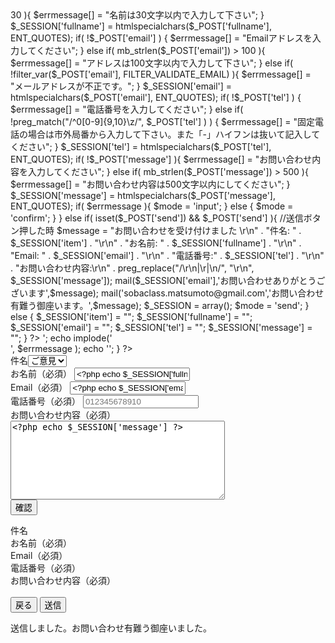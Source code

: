 <?php
    session_start();
    $mode = 'input';
    $errmessage = array();
    if( isset($_POST['back']) && $_POST['back'] ){
        //何もしない
        } else if( isset($_POST['confirm']) && $_POST['confirm'] ){
            //確認画面
            $_SESSION['item'] = $_POST['item'];
            if( !$_POST['fullname'] ) {
                $errmessage[] = "名前を入力してください";
            } else if( mb_strlen($_POST['fullname']) > 30 ){
                $errmessage[] = "名前は30文字以内で入力して下さい";
            }
            $_SESSION['fullname'] = htmlspecialchars($_POST['fullname'], ENT_QUOTES);

            if( !$_POST['email'] ) {
                $errmessage[] = "Emailアドレスを入力してください";
            } else if( mb_strlen($_POST['email']) > 100 ){
                $errmessage[] = "アドレスは100文字以内で入力して下さい";
            } else if( !filter_var($_POST['email'], FILTER_VALIDATE_EMAIL) ){
                $errmessage[] = "メールアドレスが不正です。";
            }
            $_SESSION['email'] = htmlspecialchars($_POST['email'], ENT_QUOTES);

            if( !$_POST['tel'] ) {
                $errmessage[] = "電話番号を入力してください";

            } else if( !preg_match("/^0[0-9]{9,10}\z/", $_POST['tel'] ) ) {
                $errmessage[] = "固定電話の場合は市外局番から入力して下さい。また「-」ハイフンは抜いて記入してください";
            }
            $_SESSION['tel'] = htmlspecialchars($_POST['tel'], ENT_QUOTES);

            if( !$_POST['message'] ){
                $errmessage[] = "お問い合わせ内容を入力してください";
            } else if( mb_strlen($_POST['message']) > 500 ){
                $errmessage[] = "お問い合わせ内容は500文字以内にしてください";
            }
            $_SESSION['message'] = htmlspecialchars($_POST['message'], ENT_QUOTES);     

            if( $errmessage ){
                $mode = 'input';
            } else {
                $mode = 'confirm';
            }
    } else if( isset($_POST['send']) && $_POST['send'] ){
        //送信ボタン押した時
        $message  = "お問い合わせを受け付けました \r\n"
                 . "件名: " . $_SESSION['item'] . "\r\n"
                 . "お名前: " . $_SESSION['fullname'] . "\r\n"
                 . "Email: " . $_SESSION['email'] . "\r\n"
                 . "電話番号:" . $_SESSION['tel'] . "\r\n"
                 . "お問い合わせ内容:\r\n"
                 . preg_replace("/\r\n|\r|\n/", "\r\n", $_SESSION['message']);
                 mail($_SESSION['email'],'お問い合わせありがとうございます',$message);
                 mail('sobaclass.matsumoto@gmail.com','お問い合わせ有難う御座います。',$message);
        $_SESSION = array();
        $mode = 'send';
    } else {
        $_SESSION['item'] = "";
        $_SESSION['fullname'] = "";
        $_SESSION['email'] = "";
        $_SESSION['tel'] = "";
        $_SESSION['message'] = "";
    }
?>
<!DOCTYPE html>
<html lang="ja">
<head>
<meta charset="utf-8">
    <title>お問い合わせフォーム</title>
</head>
<body>
    <?php if( $mode == 'input' ){ ?>
        <!--入力画面-->
        <?php
            if( $errmessage ){
                echo '<div style="color:red;">';
                echo implode('<br>', $errmessage );
                echo '</div>';
            }
        ?>
        <form action="./contact.php" method="post">
            件名<select name= "item" value="<?php echo $_SESSION['item'] ?>">
                <option value = "ご意見">ご意見</option>
                <option value = "ご感想">ご感想</option>
                <option value = "その他">その他</option>
                </select><br>
            お名前（必須） <input type="text" name="fullname" value="<?php echo $_SESSION['fullname'] ?>"><br>
            Email（必須） <input type="email" name="email"    value="<?php echo $_SESSION['email'] ?>"><br>
            電話番号（必須） <input type="number" name="tel"   placeholder="012345678910"  value="<?php echo $_SESSION['tel'] ?>"><br>
            お問い合わせ内容（必須）<br>
            <textarea cols="40" rows="8" name="message"><?php echo $_SESSION['message'] ?></textarea><br>
            <input type="submit" name="confirm" value="確認"/>
        </form>
        <?php } else if( $mode == 'confirm' ){ ?>
        <!--確認画面-->
        <form action="./contact.php" method="post">
            件名<?php echo $_SESSION['item'] ?><br>
            お名前（必須）<?php echo $_SESSION['fullname'] ?><br>
            Email（必須）<?php echo $_SESSION['email'] ?><br>
            電話番号（必須）<?php echo $_SESSION['tel'] ?><br>
            お問い合わせ内容（必須）<br>
            <?php echo nl2br($_SESSION['message']) ?><br>
            <input type="submit" name="back" value="戻る"/>
            <input type="submit" name="send" value="送信"/>
        </form>
    <?php } else { ?>
    送信しました。お問い合わせ有難う御座いました。<br>
    <?php } ?>
</body>
</html>
